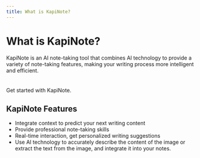 ```yaml
---
title: What is KapiNote?
---
```


# What is KapiNote?

KapiNote is an AI note-taking tool that combines AI technology to provide a variety of note-taking features, making your writing process more intelligent and efficient.

<div class="tip custom-block" style="padding-top: 8px">

Get started with KapiNote.

</div>

## KapiNote Features

* Integrate context to predict your next writing content
* Provide professional note-taking skills
* Real-time interaction, get personalized writing suggestions
* Use AI technology to accurately describe the content of the image or extract the text from the image, and integrate it into your notes.
